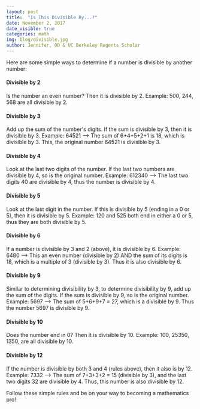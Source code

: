 ```yaml
---
layout: post
title:  "Is This Divisible By...?"
date: November 2, 2017
date_visible: true
categories: math
img: blog/divisible.jpg
author: Jennifer, OD & UC Berkeley Regents Scholar
---
```


Here are some simple ways to determine if a number is divisible by another number:

<!--more-->

#### Divisible by 2
Is the number an even number? Then it is divisible by 2.
Example: 500, 244, 568 are all divisible by 2.

#### Divisible by 3
Add up the sum of the number's digits. If the sum is divisible by 3, then it is divisible by 3.
Example: 64521 --> The sum of 6+4+5+2+1 is 18, which is divisible by 3. This, the original number 64521 is divisible by 3.

#### Divisible by 4
Look at the last two digits of the number. If the last two numbers are divisible by 4, so is the original number.
Example: 612340 --> The last two digits 40 are divisible by 4, thus the number is divisible by 4.

#### Divisible by 5
Look at the last digit in the number. If this is divisible by 5 (ending in a 0 or 5), then it is divisible by 5.
Example: 120 and 525 both end in either a 0 or 5, thus they are both divisible by 5.

#### Divisible by 6
If a number is divisible by 3 and 2 (above), it is divisible by 6.
Example: 6480 --> This an even number (divisible by 2)  AND the sum of its digits is 18, which is a multiple of 3 (divisible by 3). Thus it is also divisible by 6.

#### Divisible by 9
Similar to determining divisibility by 3, to determine divisibility by 9, add up the sum of the digits. If the sum is divisible by 9, so is the original number.
Example: 5697 --> The sum of 5+6+9+7 = 27, which is a divisible by 9. Thus the number 5697 is divisible by 9.

#### Divisible by 10
Does the number end in 0? Then it is divisible by 10.
Example: 100, 25350, 1350, are all divisible by 10.

#### Divisible by 12
If the number is divisible by both 3 and 4 (rules above), then it also is by 12.
Example: 7332 --> The sum of 7+3+3+2 = 15 (divisible by 3), and the last two digits 32 are divisible by 4. Thus, this number is also divisible by 12.

Follow these simple rules and be on your way to becoming a mathematics pro!
